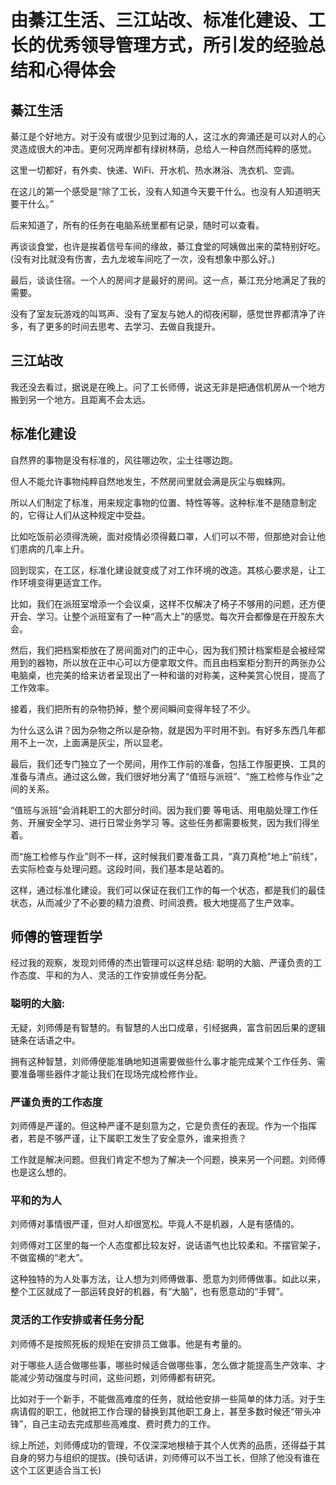 # 由綦江生活、三江站改、标准化建设、工长的优秀领导管理方式，所引发的经验总结和心得体会

## 綦江生活

綦江是个好地方。对于没有或很少见到过海的人，这江水的奔涌还是可以对人的心灵造成很大的冲击。更何况两岸都有绿树林荫，总给人一种自然而纯粹的感觉。



这里一切都好，有外卖、快递、WiFi、开水机、热水淋浴、洗衣机、空调。

在这儿的第一个感受是“除了工长，没有人知道今天要干什么。也没有人知道明天要干什么。”

后来知道了，所有的任务在电脑系统里都有记录，随时可以查看。



再谈谈食堂，也许是挨着信号车间的缘故，綦江食堂的阿姨做出来的菜特别好吃。\(没有对比就没有伤害，去九龙坡车间吃了一次，没有想象中那么好。\)



最后，谈谈住宿。一个人的房间才是最好的房间。这一点，綦江充分地满足了我的需要。

没有了室友玩游戏的叫骂声、没有了室友与她人的彻夜闲聊，感觉世界都清净了许多，有了更多的时间去思考、去学习、去做自我提升。

## 三江站改

我还没去看过，据说是在晚上。问了工长师傅，说这无非是把通信机房从一个地方搬到另一个地方。且距离不会太远。

## 标准化建设

自然界的事物是没有标准的，风往哪边吹，尘土往哪边跑。

但人不能允许事物纯粹自然地发生，不然房间里就会满是灰尘与蜘蛛网。

所以人们制定了标准，用来规定事物的位置、特性等等。这种标准不是随意制定的，它得让人们从这种规定中受益。

比如吃饭前必须得洗碗，面对疫情必须得戴口罩，人们可以不带，但那绝对会让他们患病的几率上升。



回到现实，在工区，标准化建设就变成了对工作环境的改造。其核心要求是，让工作环境变得更适宜工作。

比如，我们在派班室增添一个会议桌，这样不仅解决了椅子不够用的问题，还方便开会、学习。让整个派班室有了一种“高大上”的感觉。每次开会都像是在开股东大会。

然后，我们把档案柜放在了房间面对门的正中心，因为我们预计档案柜是会被经常用到的器物，所以放在正中心可以方便拿取文件。而且由档案柜分割开的两张办公电脑桌，也完美的给来访者呈现出了一种和谐的对称美，这种美赏心悦目，提高了工作效率。

接着，我们把所有的杂物扔掉，整个房间瞬间变得年轻了不少。

为什么这么讲？因为杂物之所以是杂物，就是因为平时用不到。有好多东西几年都用不上一次，上面满是灰尘，所以显老。

最后，我们还专门独立了一个房间，用作工作前的准备，包括工作服更换、工具的准备与清点。通过这么做，我们很好地分离了“值班与派班”、“施工检修与作业”之间的关系。

“值班与派班“会消耗职工的大部分时间。因为我们要 等电话、用电脑处理工作任务、开展安全学习、进行日常业务学习 等。这些任务都需要板凳，因为我们得坐着。

而“施工检修与作业”则不一样，这时候我们要准备工具，“真刀真枪”地上“前线”，去实际检查与处理问题。这段时间，我们基本是站着的。

这样，通过标准化建设。我们可以保证在我们工作的每一个状态，都是我们的最佳状态，从而减少了不必要的精力浪费、时间浪费。极大地提高了生产效率。

## 师傅的管理哲学

经过我的观察，发现刘师傅的杰出管理可以这样总结: 聪明的大脑、严谨负责的工作态度、平和的为人、灵活的工作安排或任务分配。

### 聪明的大脑: 

无疑，刘师傅是有智慧的。有智慧的人出口成章，引经据典，富含前因后果的逻辑链条在话语之中。

拥有这种智慧，刘师傅便能准确地知道需要做些什么事才能完成某个工作任务、需要准备哪些器件才能让我们在现场完成检修作业。

### 严谨负责的工作态度

刘师傅是严谨的。但这种严谨不是刻意为之，它是负责任的表现。作为一个指挥者，若是不够严谨，让下属职工发生了安全意外，谁来担责？

工作就是解决问题。但我们肯定不想为了解决一个问题，换来另一个问题。刘师傅也是这么想的。

### 平和的为人

刘师傅对事情很严谨，但对人却很宽松。毕竟人不是机器，人是有感情的。

刘师傅对工区里的每一个人态度都比较友好，说话语气也比较柔和。不摆官架子，不做蛮横的“老大”。

这种独特的为人处事方法，让人想为刘师傅做事、愿意为刘师傅做事。如此以来，整个工区就成了一部运转良好的机器，有“大脑”，也有愿意动的“手臂”。

### 灵活的工作安排或者任务分配

刘师傅不是按照死板的规矩在安排员工做事。他是有考量的。

对于哪些人适合做哪些事，哪些时候适合做哪些事，怎么做才能提高生产效率、才能减少劳动强度与时间，这些问题，刘师傅都有研究。

比如对于一个新手，不能做高难度的任务，就给他安排一些简单的体力活。对于生病请假的职工，他就把工作合理的替换到其他职工身上，甚至多数时候还“带头冲锋”，自己主动去完成那些高难度、费时费力的工作。



综上所述，刘师傅成功的管理，不仅深深地根植于其个人优秀的品质，还得益于其自身的努力与组织的提拔。\(换句话讲，刘师傅可以不当工长，但除了他没有谁在这个工区更适合当工长\)

